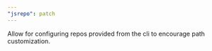 ```yaml
---
"jsrepo": patch
---
```


Allow for configuring repos provided from the cli to encourage path customization.
